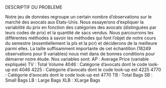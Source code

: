 DESCRIPTIF DU PROBLEME

Notre jeu de données regroupe un certain nombre d’observations sur le marché des avocats
aux Etats-Unis. Nous essayerons d’expliquer la variabilité du prix en fonction des catégories des
avocats (distinguées par leurs codes de prix) et la quantité de sacs vendus. Nous parcourrons les
différentes méthodes à savoir les méthodes qui font l’objet de notre cours du semestre
(essentiellement la pls et la pcr) et déciderons de la meilleure parmi elles. La taille suffisamment
importante de cet échantillon (18249 observations pour 9 variables) nous met dans de bonnes
conditions pour démarrer notre étude. Nos variables sont:
AP : Average Price (variable expliquée)
TV : Total Volume
4046 : Catégorie d’avocats dont le code look-up est 4046
4225 : Catégorie d’avocats dont le code look-up est 4225
4770 : Catégorie d’avocats dont le code look-up est 4770
TB : Total Bags
SB : Small Bags
LB : Large Bags
XLB : XLarge Bags
